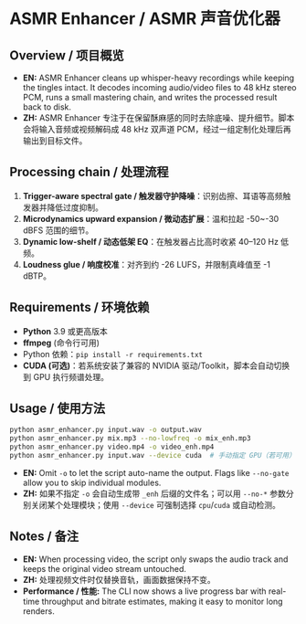 # ASMR Enhancer / ASMR 声音优化器

## Overview / 项目概览
- **EN:** ASMR Enhancer cleans up whisper-heavy recordings while keeping the tingles intact. It decodes incoming audio/video files to 48 kHz stereo PCM, runs a small mastering chain, and writes the processed result back to disk.
- **ZH:** ASMR Enhancer 专注于在保留酥麻感的同时去除底噪、提升细节。脚本会将输入音频或视频解码成 48 kHz 双声道 PCM，经过一组定制化处理后再输出到目标文件。

## Processing chain / 处理流程
1. **Trigger-aware spectral gate / 触发器守护降噪**：识别齿擦、耳语等高频触发器并降低过度抑制。
2. **Microdynamics upward expansion / 微动态扩展**：温和拉起 -50~-30 dBFS 范围的细节。
3. **Dynamic low-shelf / 动态低架 EQ**：在触发器占比高时收紧 40–120 Hz 低频。
4. **Loudness glue / 响度校准**：对齐到约 -26 LUFS，并限制真峰值至 -1 dBTP。

## Requirements / 环境依赖
- **Python** 3.9 或更高版本
- **ffmpeg** (命令行可用)
- Python 依赖：`pip install -r requirements.txt`
- **CUDA (可选)**：若系统安装了兼容的 NVIDIA 驱动/Toolkit，脚本会自动切换到 GPU 执行频谱处理。

## Usage / 使用方法
```bash
python asmr_enhancer.py input.wav -o output.wav
python asmr_enhancer.py mix.mp3 --no-lowfreq -o mix_enh.mp3
python asmr_enhancer.py video.mp4 -o video_enh.mp4
python asmr_enhancer.py input.wav --device cuda  # 手动指定 GPU（若可用）
```
- **EN:** Omit `-o` to let the script auto-name the output. Flags like `--no-gate` allow you to skip individual modules.
- **ZH:** 如果不指定 `-o` 会自动生成带 `_enh` 后缀的文件名；可以用 `--no-*` 参数分别关闭某个处理模块；使用 `--device` 可强制选择 `cpu`/`cuda` 或自动检测。

## Notes / 备注
- **EN:** When processing video, the script only swaps the audio track and keeps the original video stream untouched.
- **ZH:** 处理视频文件时仅替换音轨，画面数据保持不变。
- **Performance / 性能:** The CLI now shows a live progress bar with real-time throughput and bitrate estimates, making it easy to monitor long renders.

